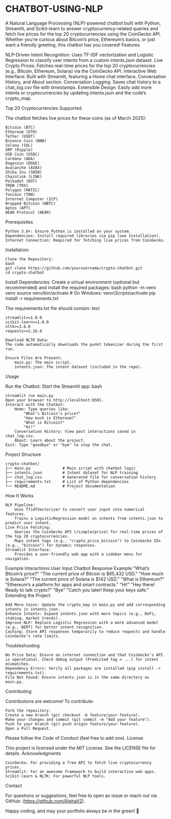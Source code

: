 # CHATBOT-USING-NLP
A Natural Language Processing (NLP)-powered chatbot built with Python, Streamlit, and Scikit-learn to answer cryptocurrency-related queries and fetch live prices for the top 20 cryptocurrencies using the CoinGecko API. Whether you’re curious about Bitcoin’s price, Ethereum’s basics, or just want a friendly greeting, this chatbot has you covered!
Features

NLP-Driven Intent Recognition: Uses TF-IDF vectorization and Logistic Regression to classify user intents from a custom intents.json dataset.
Live Crypto Prices: Fetches real-time prices for the top 20 cryptocurrencies (e.g., Bitcoin, Ethereum, Solana) via the CoinGecko API.
Interactive Web Interface: Built with Streamlit, featuring a Home chat interface, Conversation History, and About section.
Conversation Logging: Saves chat history to a chat_log.csv file with timestamps.
Extensible Design: Easily add more intents or cryptocurrencies by updating intents.json and the code’s crypto_map.

Top 20 Cryptocurrencies Supported

The chatbot fetches live prices for these coins (as of March 2025):

    Bitcoin (BTC)
    Ethereum (ETH)
    Tether (USDT)
    Binance Coin (BNB)
    Solana (SOL)
    XRP (Ripple)
    USD Coin (USDC)
    Cardano (ADA)
    Dogecoin (DOGE)
    Avalanche (AVAX)
    Shiba Inu (SHIB)
    Chainlink (LINK)
    Polkadot (DOT)
    TRON (TRX)
    Polygon (MATIC)
    Toncoin (TON)
    Internet Computer (ICP)
    Wrapped Bitcoin (WBTC)
    Aptos (APT)
    NEAR Protocol (NEAR)

Prerequisites

    Python 3.8+: Ensure Python is installed on your system.
    Dependencies: Install required libraries via pip (see Installation).
    Internet Connection: Required for fetching live prices from CoinGecko.


Installation:

    Clone the Repository:
    bash
    git clone https://github.com/yourusername/crypto-chatbot.git
    cd crypto-chatbot

Install Dependencies:
Create a virtual environment (optional but recommended) and install the required packages:
bash
    python -m venv venv
    source venv/bin/activate  # On Windows: venv\Scripts\activate
    pip install -r requirements.txt

The requirements.txt file should contain:
text

    streamlit>=1.0.0
    scikit-learn>=1.0.0
    nltk>=3.6.0
    requests>=2.26.0

    Download NLTK Data:
    The code automatically downloads the punkt tokenizer during the first run.

    Ensure Files Are Present:
        main.py: The main script.
        intents.json: The intent dataset (included in the repo).

Usage

Run the Chatbot: Start the Streamlit app:
    bash

    streamlit run main.py
    Open your browser to http://localhost:8501.
    Interact with the Chatbot:
        Home: Type queries like:
            "What’s Bitcoin’s price?"
            "How much is Ethereum?"
            "What is Bitcoin?"
            "Hi!"
        Conversation History: View past interactions saved in chat_log.csv.
        About: Learn about the project.
    Exit: Type "goodbye" or "bye" to stop the chat.

Project Structure

    crypto-chatbot/
    ├── main.py              # Main script with chatbot logic
    ├── intents.json         # Intent dataset for NLP training
    ├── chat_log.csv         # Generated file for conversation history
    ├── requirements.txt     # List of Python dependencies
    └── README.md            # Project documentation
How It Works

    NLP Pipeline:
        Uses TfidfVectorizer to convert user input into numerical features.
        Trains a LogisticRegression model on intents from intents.json to predict user intent.
    Live Price Fetching:
        Queries the CoinGecko API (/simple/price) for real-time prices of the top 20 cryptocurrencies.
        Maps intent tags (e.g., "crypto_price_bitcoin") to CoinGecko IDs (e.g., "bitcoin") for dynamic responses.
    Streamlit Interface:
        Provides a user-friendly web app with a sidebar menu for navigation.

Example Interactions
User Input	Chatbot Response Example
"What’s Bitcoin’s price?"	"The current price of Bitcoin is $65,432 USD."
"How much is Solana?"	"The current price of Solana is $142 USD."
"What is Ethereum?"	"Ethereum’s a platform for apps and smart contracts."
"Hi!"	"Hey there! Ready to talk crypto?"
"Bye"	"Catch you later! Keep your keys safe."
Extending the Project

    Add More Coins: Update the crypto_map in main.py and add corresponding intents in intents.json.
    Enhance Intents: Expand intents.json with more topics (e.g., DeFi, staking, market trends).
    Improve NLP: Replace Logistic Regression with a more advanced model (e.g., BERT) for better intent recognition.
    Caching: Store API responses temporarily to reduce requests and handle CoinGecko’s rate limits.

Troubleshooting

    No Price Data: Ensure an internet connection and that CoinGecko’s API is operational. Check debug output (Predicted tag = ...) for intent mismatches.
    Dependency Errors: Verify all packages are installed (pip install -r requirements.txt).
    File Not Found: Ensure intents.json is in the same directory as main.py.

Contributing

Contributions are welcome! To contribute:

    Fork the repository.
    Create a new branch (git checkout -b feature/your-feature).
    Make your changes and commit (git commit -m "Add your feature").
    Push to your branch (git push origin feature/your-feature).
    Open a Pull Request.

Please follow the Code of Conduct (feel free to add one).
License

This project is licensed under the MIT License. See the LICENSE file for details.
Acknowledgments

    CoinGecko: For providing a free API to fetch live cryptocurrency prices.
    Streamlit: For an awesome framework to build interactive web apps.
    Scikit-learn & NLTK: For powerful NLP tools.

Contact

For questions or suggestions, feel free to open an issue or reach out via GitHub: (https://github.com/AlphaV2).

Happy coding, and may your portfolio always be in the green! 🚀
